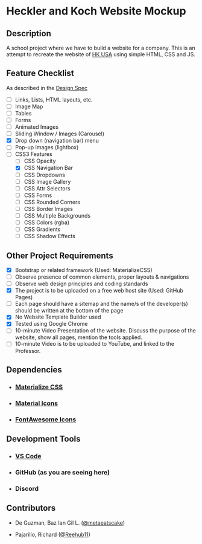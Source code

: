 # Heckler and Koch Website Mockup

## Description

A school project where we have to build a website for a company. This is an attempt to recreate the website of [HK USA](https://hk-usa.com/) using simple HTML, CSS and JS.

## Feature Checklist

As described in the [Design Spec](./projectdetails.pdf)

- [ ] Links, Lists, HTML layouts, etc.
- [ ] Image Map
- [ ] Tables
- [ ] Forms
- [ ] Animated Images
- [ ] Sliding Window / Images (Carousel)
- [x] Drop down (navigation bar) menu
- [ ] Pop-up Images (lightbox)
- [ ] CSS3 Features
  - [ ] CSS Opacity
  - [x] CSS Navigation Bar
  - [ ] CSS Dropdowns
  - [ ] CSS Image Gallery
  - [ ] CSS Attr Selectors
  - [ ] CSS Forms
  - [ ] CSS Rounded Corners
  - [ ] CSS Border Images
  - [ ] CSS Multiple Backgrounds
  - [ ] CSS Colors (rgba)
  - [ ] CSS Gradients
  - [ ] CSS Shadow Effects

## Other Project Requirements

- [x] Bootstrap or related framework (Used: MaterializeCSS)
- [ ] Observe presence of common elements, proper layouts & navigations
- [ ] Observe web design principles and coding standards
- [x] The project is to be uploaded on a free web host site (Used: GitHub Pages)
- [ ] Each page should have a sitemap and the name/s of the developer(s) should be written at the bottom of the page
- [x] No Website Template Builder used
- [x] Tested using Google Chrome
- [ ] 10-minute Video Presentation of the website. Discuss the purpose of the website, show all pages, mention the tools applied.
- [ ] 10-minute Video is to be uploaded to YouTube, and linked to the Professor.

## Dependencies

- ### [Materialize CSS](https://materializecss.com/)

- ### [Material Icons](https://fonts.google.com/icons)

- ### [FontAwesome Icons](https://fontawesomeicons.com/)

## Development Tools

- ### [VS Code](https://code.visualstudio.com/)

- ### GitHub (as you are seeing here)

- ### Discord

## Contributors

- De Guzman, Baz Ian Gil L. ([@metaeatscake](https://github.com/metaeatscake))

- Pajarillo, Richard ([@Reehub11](https://github.com/Reehub11))
